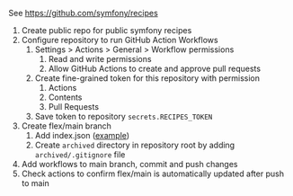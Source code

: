 See https://github.com/symfony/recipes

1. Create public repo for public symfony recipes
2. Configure repository to run GitHub Action Workflows
   1. Settings > Actions > General > Workflow permissions
      1. Read and write permissions
      2. Allow GitHub Actions to create and approve pull requests
   2. Create fine-grained token for this repository with permission
      1. Actions
      2. Contents
      3. Pull Requests
   3. Save token to repository `secrets.RECIPES_TOKEN`
3. Create flex/main branch
   1. Add index.json ([example](https://symfony.com/doc/current/setup/flex_private_recipes.html#github-1))
   2. Create `archived` directory in repository root by adding `archived/.gitignore` file
4. Add workflows to main branch, commit and push changes
5. Check actions to confirm flex/main is automatically updated after push to main
